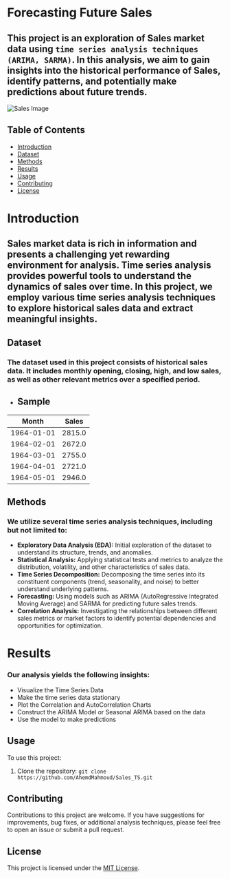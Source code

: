 # Forecasting Future Sales 

## This project is an exploration of Sales market data using `time series analysis techniques` `(ARIMA, SARMA)`. In this analysis, we aim to gain insights into the historical performance of Sales, identify patterns, and potentially make predictions about future trends.

![Sales Image](https://github.com/AhemdMahmoud/Stock_TS/blob/main/download.png)

## Table of Contents

- [Introduction](#introduction)
- [Dataset](#dataset)
- [Methods](#methods)
- [Results](#results)
- [Usage](#usage)
- [Contributing](#contributing)
- [License](#license)

# Introduction

## Sales market data is rich in information and presents a challenging yet rewarding environment for analysis. Time series analysis provides powerful tools to understand the dynamics of sales over time. In this project, we employ various time series analysis techniques to explore historical sales data and extract meaningful insights.

## Dataset

### The dataset used in this project consists of historical sales data. It includes monthly opening, closing, high, and low sales, as well as other relevant metrics over a specified period.
* ##  Sample
| Month       | Sales   |
|-------------|---------|
| 1964-01-01  | 2815.0  |
| 1964-02-01  | 2672.0  |
| 1964-03-01  | 2755.0  |
| 1964-04-01  | 2721.0  |
| 1964-05-01  | 2946.0  |

## Methods

### We utilize several time series analysis techniques, including but not limited to:

- **Exploratory Data Analysis (EDA):** Initial exploration of the dataset to understand its structure, trends, and anomalies.
- **Statistical Analysis:** Applying statistical tests and metrics to analyze the distribution, volatility, and other characteristics of sales data.
- **Time Series Decomposition:** Decomposing the time series into its constituent components (trend, seasonality, and noise) to better understand underlying patterns.
- **Forecasting:** Using models such as ARIMA (AutoRegressive Integrated Moving Average) and SARMA for predicting future sales trends.
- **Correlation Analysis:** Investigating the relationships between different sales metrics or market factors to identify potential dependencies and opportunities for optimization.

# Results

### Our analysis yields the following insights:
- Visualize the Time Series Data
- Make the time series data stationary
- Plot the Correlation and AutoCorrelation Charts
- Construct the ARIMA Model or Seasonal ARIMA based on the data
- Use the model to make predictions



## Usage

To use this project:

1. Clone the repository: `git clone https://github.com/AhemdMahmoud/Sales_TS.git`

## Contributing

Contributions to this project are welcome. If you have suggestions for improvements, bug fixes, or additional analysis techniques, please feel free to open an issue or submit a pull request.

## License

This project is licensed under the [MIT License](LICENSE).
